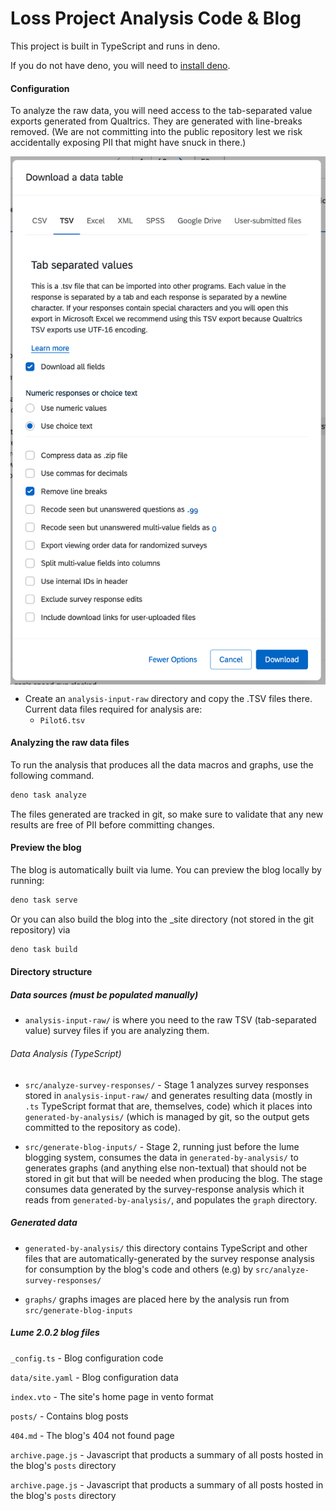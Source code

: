 # Loss Project Analysis Code & Blog

This project is built in TypeScript and runs in deno.

If you do not have deno, you will need to [install deno](https://docs.deno.com/runtime/manual/getting_started/installation).

#### Configuration

To analyze the raw data, you will need access to the tab-separated value exports generated from Qualtrics. They are generated with line-breaks removed. (We are not committing into the public repository lest we risk accidentally exposing PII that might have snuck in there.)

<img style="max-height: 50vh; margin-left: auto; margin-right: auto; display: flex;" src="./README/Exporting.png">

 - Create an `analysis-input-raw` directory and copy the .TSV files there. Current data files required for analysis are:
    - `Pilot6.tsv`

#### Analyzing the raw data files
To run the analysis that produces all the data macros and graphs, use the following command.

```bash
deno task analyze
```

The files generated are tracked in git, so make sure to validate that any new results are free of PII before committing changes.

#### Preview the blog

The blog is automatically built via lume. You can preview the blog locally by running:

```bash
deno task serve
```

Or you can also build the blog into the _site directory (not stored in the git repository) via

```bash
deno task build
```

#### Directory structure

##### Data sources (must be populated manually)
 - `analysis-input-raw/` is where you need to the raw TSV (tab-separated value) survey files if you are analyzing them.

###### Data Analysis (TypeScript)

 - `src/analyze-survey-responses/` - Stage 1 analyzes survey responses stored in `analysis-input-raw/` and generates resulting data (mostly in `.ts` TypeScript format that are, themselves, code) which it places into `generated-by-analysis/` (which is managed by git, so the output gets committed to the repository as code).

 - `src/generate-blog-inputs/` - Stage 2, running just before the lume blogging system, consumes the data in `generated-by-analysis/` to generates graphs (and anything else non-textual) that should not be stored in git but that will be needed when producing the blog. The stage consumes data generated by the survey-response analysis which it reads from `generated-by-analysis/`, and populates the `graph` directory.

##### Generated data
 - `generated-by-analysis/` this directory contains TypeScript and other files that are automatically-generated by the survey response analysis for consumption by the blog's code and others (e.g) by `src/analyze-survey-responses/`

 - `graphs/` graphs images are placed here by the analysis run from `src/generate-blog-inputs`

##### Lume 2.0.2 blog files

`_config.ts` - Blog configuration code

`data/site.yaml` - Blog configuration data

`index.vto` - The site's home page in vento format

`posts/` - Contains blog posts

`404.md` - The blog's 404 not found page

`archive.page.js` - Javascript that products a summary of all posts hosted in the blog's `posts` directory

`archive.page.js` - Javascript that products a summary of all posts hosted in the blog's `posts` directory
